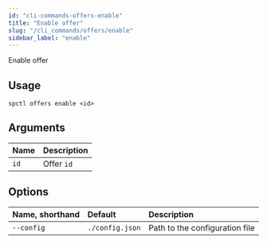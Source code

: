 ```yaml
---
id: "cli-commands-offers-enable"
title: "Enable offer"
slug: "/cli_commands/offers/enable"
sidebar_label: "enable"
---
```


Enable offer

## Usage

```
spctl offers enable <id>
```

## Arguments

|**Name**|**Description**|
| :- | :- |
|`id`|Offer `id`|

## Options

|**Name, shorthand**|**Default**|**Description**|
| :- | :- | :- |
|`--config`|`./config.json`|Path to the configuration file|
